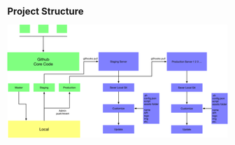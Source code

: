 
## Project Structure

![Image of auto-deploy](
https://raw.githubusercontent.com/ace68723/auto-deploy/master/auto%20deploy.png)

